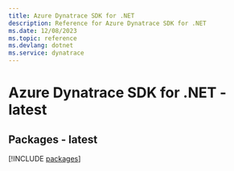 ```yaml
---
title: Azure Dynatrace SDK for .NET
description: Reference for Azure Dynatrace SDK for .NET
ms.date: 12/08/2023
ms.topic: reference
ms.devlang: dotnet
ms.service: dynatrace
---
```

# Azure Dynatrace SDK for .NET - latest
## Packages - latest
[!INCLUDE [packages](dynatrace-index.md)]